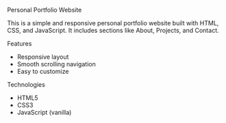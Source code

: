 Personal Portfolio Website

This is a simple and responsive personal portfolio website built with HTML, CSS, and JavaScript. It includes sections like About, Projects, and Contact.

 Features
- Responsive layout
- Smooth scrolling navigation
- Easy to customize

 Technologies
- HTML5
- CSS3
- JavaScript (vanilla)

